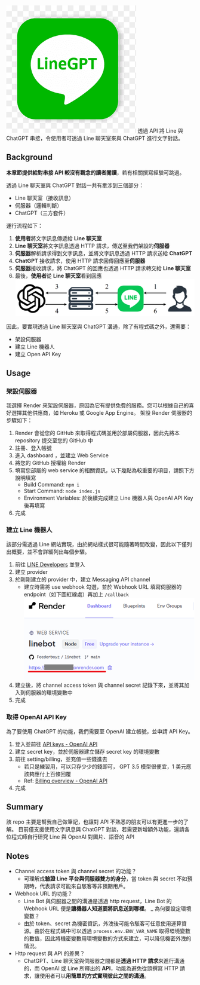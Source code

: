![logo](README/images/LineGPT.png)
透過 API 將 Line 與 ChatGPT 串接，令使用者可透過 Line 聊天室來與 ChatGPT 進行文字對話。

## Background
**本章節提供給對串接 API 較沒有觀念的讀者閱讀**，若有相關撰寫經驗可跳過。

透過 Line 聊天室與 ChatGPT 對話一共有牽涉到三個部分：
* Line 聊天室（接收訊息）
* 伺服器（邏輯判斷）
* ChatGPT（三方套件）

運行流程如下：
1. **使用者**將文字訊息傳遞給 **Line 聊天室**
2. **Line 聊天室**將文字訊息透過 HTTP 請求，傳送至我們架設的**伺服器**
3. **伺服器**解析請求得到文字訊息，並將文字訊息透過 HTTP 請求送給 **ChatGPT**
4. **ChatGPT** 接收請求，使用 HTTP 請求回傳回應至**伺服器**
5. **伺服器**接收請求，將 ChatGPT 的回應也透過 HTTP 請求轉交給 **Line 聊天室**
6. 最後，**使用者**從 **Line 聊天室**看到回應
![flow chart](README/images/flow.png)

因此，要實現透過 Line 聊天室與 ChatGPT 溝通，除了有程式碼之外，還需要：
- 架設伺服器
- 建立 Line 機器人
- 建立 Open API Key

## Usage

### 架設伺服器
我選擇 Render 來架設伺服器，原因為它有提供免費的服務。您可以根據自己的喜好選擇其他供應商，如 Heroku 或 Google App Engine。
架設 Render 伺服器的步驟如下：
1. Render 會從您的 GitHub 來取得程式碼並用於部屬伺服器，因此先將本 repository 提交至您的 GitHub 中
2. 註冊、登入帳號
3. 進入 dashboard ，並建立 Web Service
4. 將您的 GitHub 授權給 Render
5. 填寫您部屬的 web service 的相關資訊，以下幾點為較重要的項目，請照下方說明填寫
    - Build Command: `npm i`
    - Start Command: `node index.js`
    - Environment Variables: 於後續完成建立 Line 機器人與 OpenAI API Key 後再填寫
6. 完成

### 建立 Line 機器人
該部分需透過 Line 網站實現，由於網站樣式很可能隨著時間改變，因此以下僅列出概要，並不會詳細列出每個步驟。
1. 前往 [LINE Developers](https://developers.line.biz/console/) 並登入
2. 建立 provider
3. 於剛剛建立的 provider 中，建立 Messaging API channel
    - 建立時需將 use webhook 勾選，並於 Webhook URL 填寫伺服器的 endpoint（如下圖紅線處）再加上 `/callback`
      ![endpoint example](README/images/endpoint.png)
4. 建立後，將 channel access token 與 channel secret 記錄下來，並將其加入到伺服器的環境變數中
5. 完成
   
### 取得 OpenAI API Key
為了要使用 ChatGPT 的功能，我們需要至 OpenAI 建立帳號，並申請 API Key。

1. 登入並前往 [API keys - OpenAI API](https://platform.openai.com/api-keys)
2. 建立 secret key，並於伺服器建立儲存 secret key 的環境變數
3. 前往 setting/billing，並充值一些錢進去
    - 若只是練習用，可以只存少少的錢即可， GPT 3.5 模型很便宜，1 美元應該夠應付上百條回覆
    - Ref: [Billing overview - OpenAI API](https://platform.openai.com/account/billing/overview)
4. 完成

## Summary
該 repo 主要是幫我自己做筆記，也讓對 API 不熟悉的朋友可以有更進一步的了解。
目前僅支援使用文字訊息與 ChatGPT 對談，若需要新增額外功能，還請各位程式師自行研究 Line 與 OpenAI 對圖片、語音的 API

## Notes
- Channel access token 與 channel secret 的功能？
    - 可理解成**驗證 Line 平台與伺服器雙方的身分**，當 token 與 secret 不如預期時，代表請求可能來自駭客等非預期用戶。
- Webhook URL 的功能？
    - Line Bot 與伺服器之間的溝通是透過 http request，Line Bot 的 Webhook URL 便是**讓機器人知道要將訊息送到哪裡**。
_ 為何要設定環境變數？
    - 由於 token、secret 為機密資訊，外洩後可能令駭客可任意使用運算資源。由於在程式碼中可以透過 `process.env.ENV_VAR_NAME` 取得環境變數的數值，因此將機密變數用環境變數的方式來建立，可以降低機密外洩的情況。
- Http request 與 API 的差異？
    - ChatGPT、Line 聊天室與伺服器之間都是**透過 HTTP 請求**來進行溝通的，而 OpenAI 或 Line 所釋出的 **API**，功能為避免從頭撰寫 HTTP 請求，讓使用者可以**用簡單的方式實現彼此之間的溝通**。
